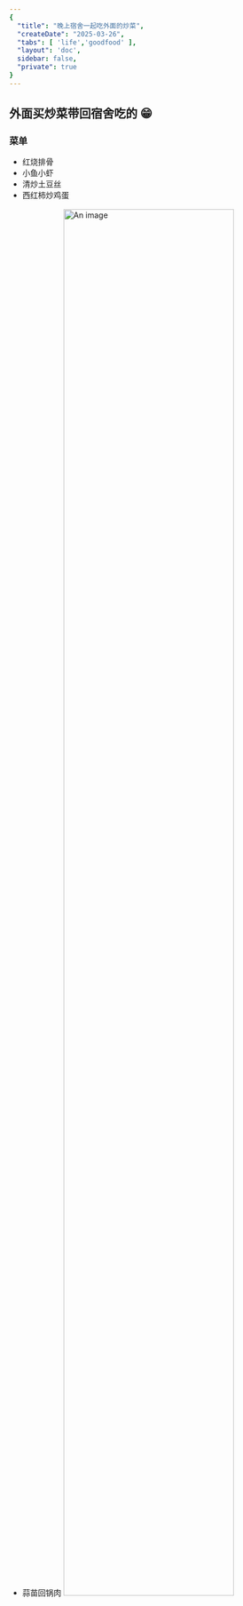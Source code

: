 ```yaml
---
{
  "title": "晚上宿舍一起吃外面的炒菜",
  "createDate": "2025-03-26",
  "tabs": [ 'life','goodfood' ],
  "layout": 'doc',
  sidebar: false,
  "private": true
}
---
```


## 外面买炒菜带回宿舍吃的 :grin:

### 菜单

- 红烧排骨
- 小鱼小虾
- 清炒土豆丝
- 西红柿炒鸡蛋
- 蒜苗回锅肉
  <a href="/assets/2025/03/26-1.jpg" target="_blank">
  <img src="/assets/2025/03/26-1.jpg" alt="An image" style="height:80%;margin:1rem auto;object-fit: contain">
  </a>

